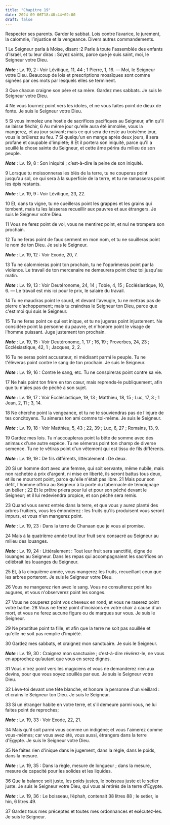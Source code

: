 ```yaml
---
title: "Chapitre 19"
date: 2024-09-06T18:40:44+02:00
draft: false
---
```



Respecter ses parents.
Garder le sabbat.
Lois contre l’avarice, le jurement, la calomnie, l’injustice et la vengeance.
Divers autres commandements.


1 Le Seigneur parla à Moïse, disant :2 Parle à toute l'assemblée des enfants d'Israël, et tu leur diras : Soyez saints, parce que je suis saint, moi, le Seigneur votre Dieu.

***Note*** :  Lv. 19, 2 : Voir Lévitique, 11, 44 ; 1 Pierre, 1, 16. ― Moi, le Seigneur votre Dieu. Beaucoup de lois et prescriptions mosaïques sont comme signées par ces mots par lesquels elles se terminent.


3 Que chacun craigne son père et sa mère. Gardez mes sabbats. Je suis le Seigneur votre Dieu.


4 Ne vous tournez point vers les idoles, et ne vous faites point de dieux de fonte. Je suis le Seigneur votre Dieu.


5 Si vous immolez une hostie de sacrifices pacifiques au Seigneur, afin qu'il se laisse fléchir, 6 Au même jour qu'elle aura été immolée, vous la mangerez, et au jour suivant; mais ce qui sera de reste au troisième jour, vous le brûlerez au feu. 7 Si quelqu'un en mange après deux jours, il sera profane et coupable d'impiété; 8 Et il portera son iniquité, parce qu'il a souillé la chose sainte du Seigneur, et cette âme périra du milieu de son peuple.

***Note*** :  Lv. 19, 8 : Son iniquité ; c’est-à-dire la peine de son iniquité.


9 Lorsque tu moissonneras les blés de la terre, tu ne couperas point jusqu'au sol, ce qui sera à la superficie de la terre, et tu ne ramasseras point les épis restants.

***Note*** :  Lv. 19, 9 : Voir Lévitique, 23, 22.

10 Et, dans ta vigne, tu ne cueilleras point les grappes et les grains qui tombent, mais tu les laisseras recueillir aux pauvres et aux étrangers. Je suis le Seigneur votre Dieu.


11 Vous ne ferez point de vol, vous ne mentirez point, et nul ne trompera son prochain.


12 Tu ne feras point de faux serment en mon nom, et tu ne souilleras point le nom de ton Dieu. Je suis le Seigneur.

***Note*** :  Lv. 19, 12 : Voir Exode, 20, 7.


13 Tu ne calomnieras point ton prochain, tu ne l'opprimeras point par la violence. Le travail de ton mercenaire ne demeurera point chez toi jusqu'au matin.

***Note*** :  Lv. 19, 13 : Voir Deutéronome, 24, 14 ; Tobie, 4, 15 ; Ecclésiastique, 10, 6. ― Le travail est mis ici pour le prix, le salaire du travail.


14 Tu ne maudiras point le sourd, et devant l'aveugle, tu ne mettras pas de pierre d'achoppement; mais tu craindras le Seigneur ton Dieu, parce que c'est moi qui suis le Seigneur.


15 Tu ne feras point ce qui est inique, et tu ne jugeras point injustement. Ne considère point la personne du pauvre, et n'honore point le visage de l'homme puissant. Juge justement ton prochain.

***Note*** :  Lv. 19, 15 : Voir Deutéronome, 1, 17 ; 16, 19 ; Proverbes, 24, 23 ; Ecclésiastique, 42, 1 ; Jacques, 2, 2.


16 Tu ne seras point accusateur, ni médisant parmi le peuple. Tu ne t'élèveras point contre le sang de ton prochain. Je suis le Seigneur.

***Note*** :  Lv. 19, 16 : Contre le sang, etc. Tu ne conspireras point contre sa vie.


17 Ne hais point ton frère en ton cœur, mais reprends-le publiquement, afin que tu n'aies pas de péché à son sujet.

***Note*** :  Lv. 19, 17 : Voir Ecclésiastique, 19, 13 ; Matthieu, 18, 15 ; Luc, 17, 3 ; 1 Jean, 2, 11 ; 3, 14.

18 Ne cherche point la vengeance, et tu ne te souviendras pas de l'injure de tes concitoyens. Tu aimeras ton ami comme toi-même. Je suis le Seigneur.

***Note*** :  Lv. 19, 18 : Voir Matthieu, 5, 43 ; 22, 39 ; Luc, 6, 27 ; Romains, 13, 9.


19 Gardez mes lois. Tu n'accoupleras point la bête de somme avec des animaux d'une autre espèce. Tu ne sèmeras point ton champ de diverse semence. Tu ne te vêtiras point d'un vêtement qui est tissu de fils différents.

***Note*** :  Lv. 19, 19 : De fils différents, littéralement : De deux.


20 Si un homme dort avec une femme, qui soit servante, même nubile, mais non rachetée à prix d'argent, ni mise en liberté, ils seront battus tous deux, et ils ne mourront point, parce qu'elle n'était pas libre. 21 Mais pour son défit, l'homme offrira au Seigneur à la porte du tabernacle de témoignage un bélier ; 22 Et le prêtre priera pour lui et pour son péché devant le Seigneur; et il lui redeviendra propice, et son péché sera remis.


23 Quand vous serez entrés dans la terre, et que vous y aurez planté des arbres fruitiers, vous les émonderez : les fruits qu'ils produisent vous seront impurs, et vous n'en mangerez point.

***Note*** :  Lv. 19, 23 : Dans la terre de Chanaan que je vous ai promise.

24 Mais à la quatrième année tout leur fruit sera consacré au Seigneur au milieu des louanges.

***Note*** :  Lv. 19, 24 : Littéralement : Tout leur fruit sera sanctifié, digne de louanges au Seigneur. Dans les repas qui accompagnaient les sacrifices on célébrait les louanges du Seigneur.

25 Et, à la cinquième année, vous mangerez les fruits, recueillant ceux que les arbres porteront. Je suis le Seigneur votre Dieu.


26 Vous ne mangerez rien avec le sang. Vous ne consulterez point les augures, et vous n'observerez point les songes.


27 Vous ne couperez point vos cheveux en rond, et vous ne raserez point votre barbe. 28 Vous ne ferez point d'incisions en votre chair à cause d'un mort, et vous ne ferez aucune figure ou de marques sur vous. Je suis le Seigneur.


29 Ne prostitue point ta fille, et afin que la terre ne soit pas souillée et qu'elle ne soit pas remplie d'impiété.


30 Gardez mes sabbats, et craignez mon sanctuaire. Je suis le Seigneur.

***Note*** :  Lv. 19, 30 : Craignez mon sanctuaire ; c’est-à-dire révérez-le, ne vous en approchez qu’autant que vous en serez dignes.


31 Vous n'irez point vers les magiciens et vous ne demanderez rien aux devins, pour que vous soyez souillés par eux. Je suis le Seigneur votre Dieu.


32 Lève-toi devant une tête blanche, et honore la personne d'un vieillard : et crains le Seigneur ton Dieu. Je suis le Seigneur.


33 Si un étranger habite en votre terre, et s'il demeure parmi vous, ne lui faites point de reproches;

***Note*** :  Lv. 19, 33 : Voir Exode, 22, 21.

34 Mais qu'il soit parmi vous comme un indigène; et vous l'aimerez comme vous-mêmes; car vous avez été, vous aussi, étrangers dans la terre d'Egypte. Je suis le Seigneur votre Dieu.


35 Ne faites rien d'inique dans le jugement, dans la règle, dans le poids, dans la mesure.

***Note*** :  Lv. 19, 35 : Dans la règle, mesure de longueur ; dans la mesure, mesure de capacité pour les solides et les liquides.

36 Que la balance soit juste, les poids justes, le boisseau juste et le setier juste. Je suis le Seigneur votre Dieu, qui vous ai retirés de la terre d'Egypte.

***Note*** :  Lv. 19, 36 : Le boisseau, l’éphah, contenait 38 litres 88 ; le setier, le hin, 6 litres 49.


37 Gardez tous mes préceptes et toutes mes ordonnances et exécutez-les. Je suis le Seigneur.

